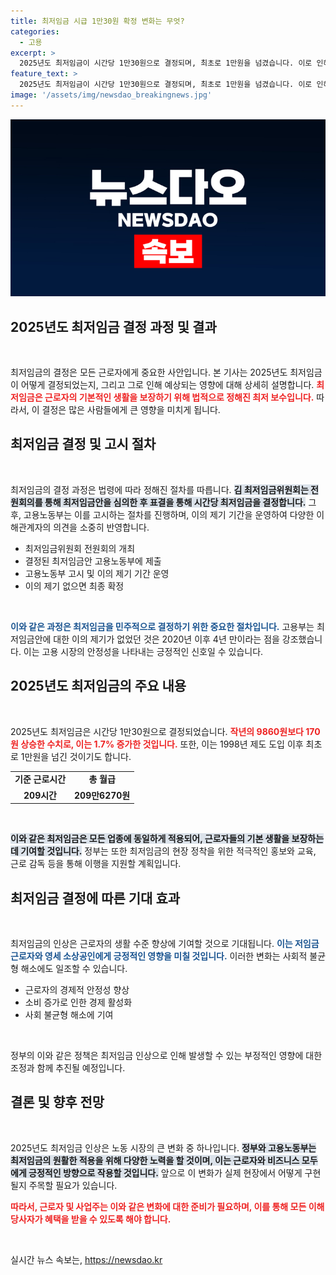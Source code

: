 ```yaml
---
title: 최저임금 시급 1만30원 확정 변화는 무엇?
categories:
  - 고용
excerpt: >
  2025년도 최저임금이 시간당 1만30원으로 결정되며, 최초로 1만원을 넘겼습니다. 이로 인해 월급은 약 209만6270원에 달하게 되며, 이의 제기가 없었던 것은 4년 만입니다. 정부는 현장 안착을 위한 교육 및 홍보에 나섭니다.
feature_text: >
  2025년도 최저임금이 시간당 1만30원으로 결정되며, 최초로 1만원을 넘겼습니다. 이로 인해 월급은 약 209만6270원에 달하게 되며, 이의 제기가 없었던 것은 4년 만입니다. 정부는 현장 안착을 위한 교육 및 홍보에 나섭니다.
image: '/assets/img/newsdao_breakingnews.jpg'
---
```


<p><img src="/assets/img/newsdao_breakingnews.jpg" alt="ranknews 속보" /></p>

<h2 data-ke-size="size26">2025년도 최저임금 결정 과정 및 결과</h2>

<p data-ke-size="size16">&nbsp;</p>

<p>최저임금의 결정은 모든 근로자에게 중요한 사안입니다. 본 기사는 2025년도 최저임금이 어떻게 결정되었는지, 그리고 그로 인해 예상되는 영향에 대해 상세히 설명합니다. <b><span style="color: #ee2323;">최저임금은 근로자의 기본적인 생활을 보장하기 위해 법적으로 정해진 최저 보수입니다.</span></b> 따라서, 이 결정은 많은 사람들에게 큰 영향을 미치게 됩니다.</p>

<h2 data-ke-size="size26">최저임금 결정 및 고시 절차</h2>

<p data-ke-size="size16">&nbsp;</p>

<p>최저임금의 결정 과정은 법령에 따라 정해진 절차를 따릅니다. <b><span style="background-color: #21538527;">김 최저임금위원회는 전원회의를 통해 최저임금안을 심의한 후 표결을 통해 시간당 최저임금을 결정합니다.</span></b> 그 후, 고용노동부는 이를 고시하는 절차를 진행하며, 이의 제기 기간을 운영하여 다양한 이해관계자의 의견을 소중히 반영합니다.</p>

<ul>
<li>최저임금위원회 전원회의 개최</li>
<li>결정된 최저임금안 고용노동부에 제출</li>
<li>고용노동부 고시 및 이의 제기 기간 운영</li>
<li>이의 제기 없으면 최종 확정</li>
</ul>

<p data-ke-size="size16">&nbsp;</p>

<p><b><span style="color: #1a5490;">이와 같은 과정은 최저임금을 민주적으로 결정하기 위한 중요한 절차입니다.</span></b> 고용부는 최저임금안에 대한 이의 제기가 없었던 것은 2020년 이후 4년 만이라는 점을 강조했습니다. 이는 고용 시장의 안정성을 나타내는 긍정적인 신호일 수 있습니다.</p>

<h2 data-ke-size="size26">2025년도 최저임금의 주요 내용</h2>

<p data-ke-size="size16">&nbsp;</p>

<p>2025년도 최저임금은 시간당 1만30원으로 결정되었습니다. <b><span style="color: #ee2323;">작년의 9860원보다 170원 상승한 수치로, 이는 1.7% 증가한 것입니다.</span></b> 또한, 이는 1998년 제도 도입 이후 최초로 1만원을 넘긴 것이기도 합니다. </p>

<table>
<tr>
<td style="text-align: center; height: 17px;"><b>기준 근로시간</b></td>
<td style="text-align: center; height: 17px;"><b>총 월급</b></td>
</tr>
<tr>
<td style="text-align: center; height: 17px;"><b>209시간</b></td>
<td style="text-align: center; height: 17px;"><b>209만6270원</b></td>
</tr>
</table>

<p data-ke-size="size16">&nbsp;</p>

<p><b><span style="background-color: #21538527;">이와 같은 최저임금은 모든 업종에 동일하게 적용되어, 근로자들의 기본 생활을 보장하는 데 기여할 것입니다.</span></b> 정부는 또한 최저임금의 현장 정착을 위한 적극적인 홍보와 교육, 근로 감독 등을 통해 이행을 지원할 계획입니다.</p>

<h2 data-ke-size="size26">최저임금 결정에 따른 기대 효과</h2>

<p data-ke-size="size16">&nbsp;</p>

<p>최저임금의 인상은 근로자의 생활 수준 향상에 기여할 것으로 기대됩니다. <b><span style="color: #1a5490;">이는 저임금 근로자와 영세 소상공인에게 긍정적인 영향을 미칠 것입니다.</span></b> 이러한 변화는 사회적 불균형 해소에도 일조할 수 있습니다.</p>

<ul>
<li>근로자의 경제적 안정성 향상</li>
<li>소비 증가로 인한 경제 활성화</li>
<li>사회 불균형 해소에 기여</li>
</ul>

<p data-ke-size="size16">&nbsp;</p>

<p>정부의 이와 같은 정책은 최저임금 인상으로 인해 발생할 수 있는 부정적인 영향에 대한 조정과 함께 추진될 예정입니다. </p>

<h2 data-ke-size="size26">결론 및 향후 전망</h2>

<p data-ke-size="size16">&nbsp;</p>

<p>2025년도 최저임금 인상은 노동 시장의 큰 변화 중 하나입니다. <b><span style="background-color: #21538527;">정부와 고용노동부는 최저임금의 원활한 적용을 위해 다양한 노력을 할 것이며, 이는 근로자와 비즈니스 모두에게 긍정적인 방향으로 작용할 것입니다.</span></b> 앞으로 이 변화가 실제 현장에서 어떻게 구현될지 주목할 필요가 있습니다.</p>

<p><b><span style="color: #ee2323;">따라서, 근로자 및 사업주는 이와 같은 변화에 대한 준비가 필요하며, 이를 통해 모든 이해당사자가 혜택을 받을 수 있도록 해야 합니다.</span></b> </p>

<p data-ke-size="size16">&nbsp;</p>
실시간 뉴스 속보는, <a href="https://newsdao.kr" rel="dofollow">https://newsdao.kr</a>


